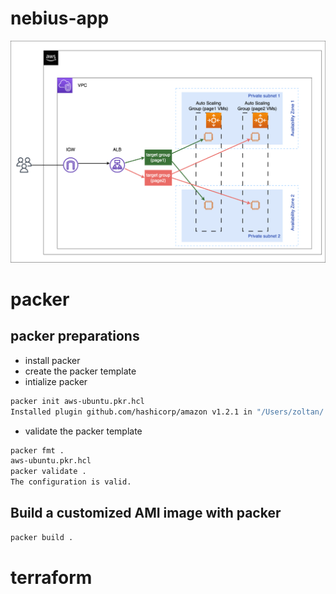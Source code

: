 # nebius-app

![Inrastructure Overview](_diagram/nebius_diagram.png)
# packer
## packer preparations
* install packer
* create the packer template
* intialize packer
```bash
packer init aws-ubuntu.pkr.hcl
Installed plugin github.com/hashicorp/amazon v1.2.1 in "/Users/zoltan/.config/packer/plugins/github.com/hashicorp/amazon/packer-plugin-amazon_v1.2.1_x5.0_darwin_arm64"
```
* validate the packer template
```bash
packer fmt .
aws-ubuntu.pkr.hcl
packer validate .
The configuration is valid.
```
## Build a customized AMI image with packer
```bash
packer build .
```
# terraform
